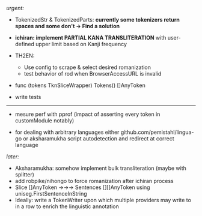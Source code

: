 *urgent:*

- TokenizedStr & TokenizedParts: **currently some tokenizers return spaces and some don't → Find a solution**

- **ichiran: implement PARTIAL KANA TRANSLITERATION** with user-defined upper limit based on Kanji frequency

- TH2EN:
  - Use config to scrape & select desired romanization
  - test behavior of rod when BrowserAccessURL is invalid

- func (tokens TknSliceWrapper) Tokens() []AnyToken

- write tests

<hr>

- mesure perf with pprof (impact of asserting every token in customModule notably)

- for dealing with arbitrary languages either github.com/pemistahl/lingua-go or aksharamukha script autodetection and redirect at correct language

*later:*

- Aksharamukha: somehow implement bulk transliteration (maybe with splitter)
- add robpike/nihongo to force romanization after ichiran process
- Slice []AnyToken →→→ Sentences [][]AnyToken using uniseg.FirstSentenceInString
- Ideally: write a TokenWriter upon which multiple providers may write to in a row to enrich the linguistic annotation

